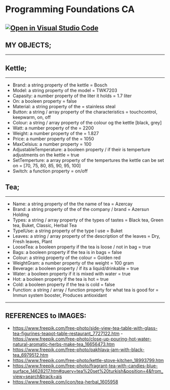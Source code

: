 # Programming Foundations CA

## [![Open in Visual Studio Code](https://classroom.github.com/assets/open-in-vscode-718a45dd9cf7e7f842a935f5ebbe5719a5e09af4491e668f4dbf3b35d5cca122.svg)](https://classroom.github.com/online_ide?assignment_repo_id=11919539&assignment_repo_type=AssignmentRepo)

## MY OBJECTS;

---

## Kettle;

---

- Brand: a string property of the kettle = Bosch
- Model: a string property of the model = TWK7203
- Capasity: a number property of the liter it holds = 1.7 liter
- On: a booleen property = false
- Material: a string property of the = stainless steal
- Button: a string / array property of the characteristics = touchcontrol, keepwarm, on, off
- Colour: a string / array property of the colour og the kettle [black, grey]
- Watt: a number property of the = 2200
- Weight: a number property of the = 1.827
- Price: a number property of the = 1050
- MaxCelsius: a number property = 100
- AdjustableTemperature: a booleen property / if their is temperture adjustments on the kettle = true
- SetTemperture: a array property of the tempertures the kettle can be set on = [70, 75, 80, 85, 90, 95, 100]
- Switch: a function property = on/off

## Tea;

---

- Name: a string property of the the name of tea = Azercay
- Brand: a string property of the of the company / brand = Azersun Holding
- Types: a string / array property of the types of tastes = Black tea, Green tea, Buket, Classic, Herbal Tea
- TypeIUse: a string property of the type I use = Buket
- Leaves: a string / array property of the description of the leaves = Dry, Fresh leaves, Plant
- LooseTea: a booleen property if the tea is loose / not in bag = true
- Bags: a booleen property if the tea is in bags = false
- Colour: a string property of the colour = Golden red
- WeightGram: a number property of the weight = 100 gram
- Beverage: a booleen property / if its a liquid/drinkable = true
- Water: a booleen property if it is mixed with water = true
- Hot: a booleen property if the tea is hot = true
- Cold: a booleen property if the tea is cold = false
- Function: a string / array / function property for what tea is good for = Immun system booster, Produces antioxidant

---

## REFERENCES to IMAGES:

- https://www.freepik.com/free-photo/side-view-tea-table-with-glass-tea-figurines-teapot-table-restaurant_7727122.htm -https://www.freepik.com/free-photo/close-up-pouring-hot-water-natural-aromatic-herbs-make-tea_16656473.htm
- https://www.freepik.com/free-photo/pakhlava-jam-with-black-tea_6979512.htm
- https://www.freepik.com/free-photo/kettle-stove-kitchen_18993799.htm
- https://www.freepik.com/free-photo/fragrant-tea-with-candies-blue-surface_14628217.htm#query=tea%20set%20turkish&position=4&from_view=search&track=ais
- https://www.freepik.com/icon/tea-herbal_1605958
